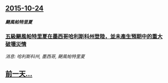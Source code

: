 ## [2015-10-24](/news/2015/10/24/index.md)

##### 颶風帕特里夏
### [五級颶風帕特里夏在墨西哥哈利斯科州登陸，並未產生預期中的重大破壞災情](/news/2015/10/24/五級颶風帕特里夏在墨西哥哈利斯科州登陸-並未產生預期中的重大破壞災情.md)
_消息: 哈利斯科州, 墨西哥, 颶風帕特里夏_

## [前一天...](/news/2015/10/23/index.md)

